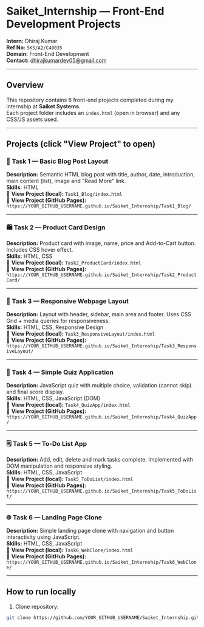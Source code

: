 # Saiket_Internship — Front-End Development Projects
**Intern:** Dhiraj Kumar  
**Ref No:** `SKS/A2/C49035`  
**Domain:** Front-End Development  
**Contact:** dhirajkumardev05@gmail.com

---

## Overview
This repository contains 6 front-end projects completed during my internship at **Saiket Systems**.  
Each project folder includes an `index.html` (open in browser) and any CSS/JS assets used.

---

## Projects (click "View Project" to open)

### 📝 Task 1 — Basic Blog Post Layout  
**Description:** Semantic HTML blog post with title, author, date, introduction, main content (list), image and "Read More" link.  
**Skills:** HTML  
🔗 **View Project (local):** `Task1_Blog/index.html`  
🔗 **View Project (GitHub Pages):** `https://YOUR_GITHUB_USERNAME.github.io/Saiket_Internship/Task1_Blog/`

---

### 🛍️ Task 2 — Product Card Design  
**Description:** Product card with image, name, price and Add-to-Cart button. Includes CSS hover effect.  
**Skills:** HTML, CSS  
🔗 **View Project (local):** `Task2_ProductCard/index.html`  
🔗 **View Project (GitHub Pages):** `https://YOUR_GITHUB_USERNAME.github.io/Saiket_Internship/Task2_ProductCard/`

---

### 🧩 Task 3 — Responsive Webpage Layout  
**Description:** Layout with header, sidebar, main area and footer. Uses CSS Grid + media queries for responsiveness.  
**Skills:** HTML, CSS, Responsive Design  
🔗 **View Project (local):** `Task3_ResponsiveLayout/index.html`  
🔗 **View Project (GitHub Pages):** `https://YOUR_GITHUB_USERNAME.github.io/Saiket_Internship/Task3_ResponsiveLayout/`

---

### 🧠 Task 4 — Simple Quiz Application  
**Description:** JavaScript quiz with multiple choice, validation (cannot skip) and final score display.  
**Skills:** HTML, CSS, JavaScript (DOM)  
🔗 **View Project (local):** `Task4_QuizApp/index.html`  
🔗 **View Project (GitHub Pages):** `https://YOUR_GITHUB_USERNAME.github.io/Saiket_Internship/Task4_QuizApp/`

---

### 🗒️ Task 5 — To-Do List App  
**Description:** Add, edit, delete and mark tasks complete. Implemented with DOM manipulation and responsive styling.  
**Skills:** HTML, CSS, JavaScript  
🔗 **View Project (local):** `Task5_ToDoList/index.html`  
🔗 **View Project (GitHub Pages):** `https://YOUR_GITHUB_USERNAME.github.io/Saiket_Internship/Task5_ToDoList/`

---

### 🌐 Task 6 — Landing Page Clone  
**Description:** Simple landing page clone with navigation and button interactivity using JavaScript.  
**Skills:** HTML, CSS, JavaScript  
🔗 **View Project (local):** `Task6_WebClone/index.html`  
🔗 **View Project (GitHub Pages):** `https://YOUR_GITHUB_USERNAME.github.io/Saiket_Internship/Task6_WebClone/`

---

## How to run locally
1. Clone repository:
```bash
git clone https://github.com/YOUR_GITHUB_USERNAME/Saiket_Internship.git
